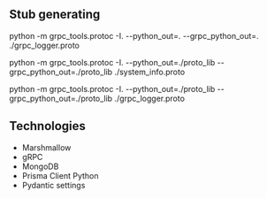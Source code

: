 ## Stub generating
 python -m grpc_tools.protoc -I. --python_out=. --grpc_python_out=. ./grpc_logger.proto

 python -m grpc_tools.protoc -I. --python_out=./proto_lib --grpc_python_out=./proto_lib ./system_info.proto

  python -m grpc_tools.protoc -I. --python_out=./proto_lib --grpc_python_out=./proto_lib ./grpc_logger.proto

## Technologies
- Marshmallow
- gRPC
- MongoDB
- Prisma Client Python  
- Pydantic settings